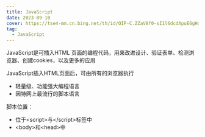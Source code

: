 ```yaml
---
title: JavaScript
date: 2023-09-10
cover: https://tse4-mm.cn.bing.net/th/id/OIP-C.ZZaV8f0-sI1l6dcdApuE6gHaEK
tag:
  - JavaScript
---
```


JavaScript是可插入HTML 页面的编程代码，用来改进设计、验证表单、检测浏览器、创建cookies，以及更多的应用

JavaScript插入HTML页面后，可由所有的浏览器执行

+ 轻量级、功能强大编程语言
+ 因特网上最流行的脚本语言

脚本位置：

+ 位于\<script>与\</script>标签中
+ \<body>和\<head>中
